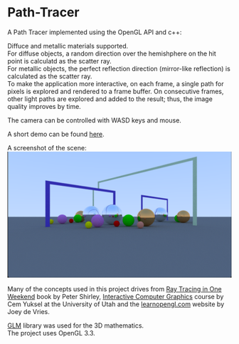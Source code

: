 # Path-Tracer
A Path Tracer implemented using the OpenGL API and c++:  

Diffuce and metallic materials supported.  
For diffuse objects, a random direction over the hemishphere on the hit point is calculatd as the scatter ray.  
For metallic objects, the perfect reflection direction (mirror-like reflection) is calculated as the scatter ray.  
To make the application more interactive, on each frame, a single path for pixels is explored and rendered to a frame buffer. On consecutive frames, other light paths are explored and added to the result; thus, the image quality improves by time.  

The camera can be controlled with WASD keys and mouse.  

A short demo can be found [here](https://youtu.be/bd4JVKlihOA).  

A screenshot of the scene:  
![Image](image.png)

Many of the concepts used in this project drives from [Ray Tracing in One Weekend](https://raytracing.github.io/books/RayTracingInOneWeekend.html) book by Peter Shirley, [Interactive Computer Graphics](https://graphics.cs.utah.edu/courses/cs6610/spring2023/) course by Cem Yuksel at the University of Utah
and the [learnopengl.com](https://learnopengl.com/) website by Joey de Vries.  

[GLM](https://glm.g-truc.net/0.9.8/index.html) library was used for the 3D mathematics.  
The project uses OpenGL 3.3.


